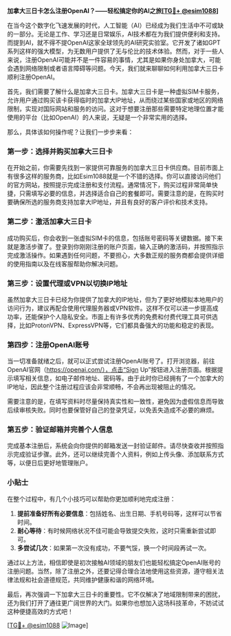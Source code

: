**加拿大三日卡怎么注册OpenAI？——轻松搞定你的AI之旅[[TG💪+ @esim1088](https://t.me/s/esim1088)]**

在当今这个数字化飞速发展的时代，人工智能（AI）已经成为我们生活中不可或缺的一部分。无论是工作、学习还是日常娱乐，AI技术都在为我们提供便利和支持。而提到AI，就不得不提OpenAI这家全球领先的AI研究实验室。它开发了诸如GPT系列这样的强大模型，为无数用户提供了无与伦比的技术体验。然而，对于一些人来说，注册OpenAI可能并不是一件容易的事情，尤其是如果你身处加拿大，可能会遇到网络限制或者语言障碍等问题。今天，我们就来聊聊如何利用加拿大三日卡顺利注册OpenAI。

首先，我们需要了解什么是加拿大三日卡。加拿大三日卡是一种虚拟SIM卡服务，允许用户通过购买该卡获得临时的加拿大IP地址，从而绕过某些国家或地区的网络限制，实现对国际网站和服务的访问。这对于想要注册那些需要特定地理位置才能使用的平台（比如OpenAI）的人来说，无疑是一个非常实用的选择。

那么，具体该如何操作呢？让我们一步步来看：

### 第一步：选择并购买加拿大三日卡

在开始之前，你需要先找到一家提供可靠服务的加拿大三日卡供应商。目前市面上有很多这样的服务商，比如Esim1088就是一个不错的选择。你可以直接访问他们的官方网站，按照提示完成注册和支付流程。通常情况下，购买过程非常简单快捷，只需填写必要的信息，并选择适合自己的套餐即可。需要注意的是，在购买时要确保所选的服务商支持加拿大IP地址，并且有良好的客户评价和技术支持。

### 第二步：激活加拿大三日卡

成功购买后，你会收到一张虚拟SIM卡的信息，包括账号密码等关键数据。接下来就是激活步骤了。登录到你刚刚注册的账户页面，输入正确的激活码，并按照指示完成激活操作。如果遇到任何问题，不要担心，大多数正规的服务商都会提供详细的使用指南以及在线客服帮助你解决问题。

### 第三步：设置代理或VPN以切换IP地址

虽然加拿大三日卡已经为你提供了加拿大的IP地址，但为了更好地模拟本地用户的访问行为，建议再配合使用代理服务器或VPN软件。这样不仅可以进一步提高成功率，还能保护个人隐私安全。市面上有许多优秀的免费和付费代理工具可供选择，比如ProtonVPN、ExpressVPN等，它们都具备强大的功能和稳定的表现。

### 第四步：注册OpenAI账号

当一切准备就绪之后，就可以正式尝试注册OpenAI账号了。打开浏览器，前往OpenAI官网（https://openai.com/），点击“Sign Up”按钮进入注册页面。根据提示填写相关信息，如电子邮件地址、密码等。由于此时你已经拥有了一个加拿大的IP地址，因此整个注册过程应该会非常顺畅，不会再出现被阻止的情况。

需要注意的是，在填写资料时尽量保持真实性和一致性，避免因为虚假信息而导致后续审核失败。同时也要保管好自己的登录凭证，以免丢失造成不必要的麻烦。

### 第五步：验证邮箱并完善个人信息

完成基本注册后，系统会向你提供的邮箱发送一封验证邮件。请尽快查收并按照指示完成验证步骤。此外，还可以继续完善个人资料，例如上传头像、添加联系方式等，以便日后更好地管理账户。

### 小贴士

在整个过程中，有几个小技巧可以帮助你更加顺利地完成注册：
1. **提前准备好所有必要信息**：包括姓名、出生日期、手机号码等，这样可以节省时间。
2. **耐心等待**：有时候网络状况不佳可能会导致提交失败，这时只需重新尝试即可。
3. **多尝试几次**：如果第一次没有成功，不要气馁，换一个时间段再试一次。

通过以上方法，相信即使是初次接触AI领域的朋友们也能轻松搞定OpenAI账号的注册问题。当然，除了注册之外，还要记得合理合法地使用这些资源，遵守相关法律法规和社会道德规范，共同维护健康和谐的网络环境。

最后，再次强调一下加拿大三日卡的重要性。它不仅解决了地域限制带来的困扰，还为我们打开了通往更广阔世界的大门。如果你也想加入这场科技革命，不妨试试这种便捷高效的方式吧！

[[TG💪+ @esim1088](https://t.me/s/esim1088) ![Image](https://i.postimg.cc/4NQfJmqS/Snipaste-2025-05-13-00-14-12.png)]